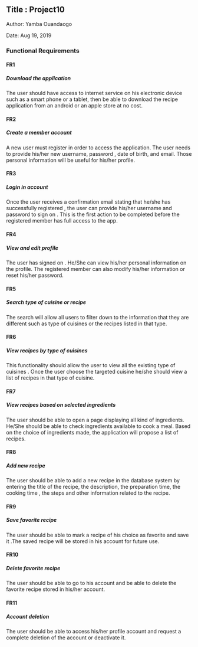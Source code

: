 ## Title : Project10

Author: Yamba Ouandaogo

Date: Aug 19, 2019

### Functional Requirements

#### FR1

##### Download the application 

The user should have access  to internet service on his  electronic device such as a smart phone or a tablet, then be able to download the recipe application from an android or an apple store at no cost.

#### FR2

##### Create a member account

A new user must register in order to access the application. The user needs to provide his/her  new username, password , date of birth, and  email. Those personal information will be useful for his/her profile.

#### FR3

##### Login in account 

Once the user receives a confirmation email stating that he/she has successfully registered , the user can provide his/her username and password to sign on . This is the first action to be completed before the registered member has full access to the app.

#### FR4

##### View and edit profile

The user has signed on . He/She can view his/her personal information on the profile. The registered member can also modify his/her information or reset his/her password.

#### FR5

##### Search type of cuisine or recipe

The search will allow all users to filter down to  the information that they are different such as  type of cuisines or the recipes listed  in that type.

#### FR6

##### View recipes by type of cuisines

This functionality should allow the user to  view all the existing type of cuisines . Once the user choose the targeted cuisine  he/she should view a list of recipes in that type of cuisine.

#### FR7

##### View recipes based on selected ingredients

The user should be able to open a page displaying all kind of ingredients. He/She should be able to check ingredients available to cook a meal.  Based on the choice of ingredients made, the application will propose a list of recipes.

#### FR8

##### Add new recipe

The user should be able to add a new recipe in the database system by entering the title of the recipe, the description, the preparation time, the cooking time , the steps and other information related to the recipe.

#### FR9

##### Save favorite recipe

The user should be able to mark a recipe of his choice as favorite and save it .The saved recipe will be stored in his account  for future use.

#### FR10

##### Delete favorite recipe

The user should be able to go to his account and be able to delete the favorite recipe stored in his/her account.

#### FR11

##### Account deletion

The user should be able to access his/her profile account and request a complete deletion  of the account or deactivate it. 



